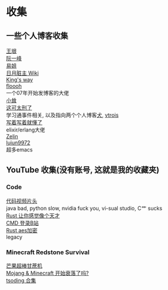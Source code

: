 # 收集
## 一些个人博客收集
[王垠](http://www.yinwang.org/)<br>
[阮一峰](http://ruanyifeng.com/blog/)<br>
[易姐](https://shakaianee.top/)<br>
[日月脏主 Wiki](https://moonboos.fandom.com/zh/wiki/%E6%98%8E%E6%9C%88%E5%BA%84%E4%B8%BB_Wiki)<br>
[King's way](https://blog.stdio.io/1385)<br>
[floooh](https://floooh.github.io/)<br>
一个07年开始发博客的大佬<br>
[小耸](https://xiaosong.fun/)<br>
[这可太刑了](https://piaogewala.ga/)<br>
学习通事件相关, 以及指向两个个人博客[犬](https://moedog.org/787.html), [vtrois](https://www.vtrois.com/)<br>
[写着写着就懂了](https://www.cnblogs.com/zhongwencool/)<br>
elixir/erlang大佬<br>
[Zelin](https://gwzlchn.github.io/)<br>
[lujun9972](http://blog.lujun9972.win/emacs-document/)<br>
超多emacs<br>

## YouTube 收集(没有账号, 这就是我的收藏夹)
### Code
[代码视频片头](https://youtu.be/gG00NgcdNEk)<br>
java bad, python slow, nvidia fuck you, vi-sual studio, C艹 sucks<br>
[Rust 让你感觉像个天才](https://youtu.be/0rJ94rbdteE)<br>
[CMD 登录B站](https://youtu.be/nfF91Z6fqGk)<br>
[Rust aes加密](https://youtu.be/l0AmlU-4IRM)<br>
legacy<br>
### Minecraft Redstone Survival
[芒果超棒甘蔗机](https://youtu.be/-mzdU-mk7JA)<br>
[Mojang & Minecraft 开始衰落了吗?](https://youtu.be/VKydXD6Lr20)<br>
[tsoding 合集](https://www.youtube.com/watch?v=vFB0Ot-ZdIM&list=RDCMUCrqM0Ym_NbK1fqeQG2VIohg)<br>
